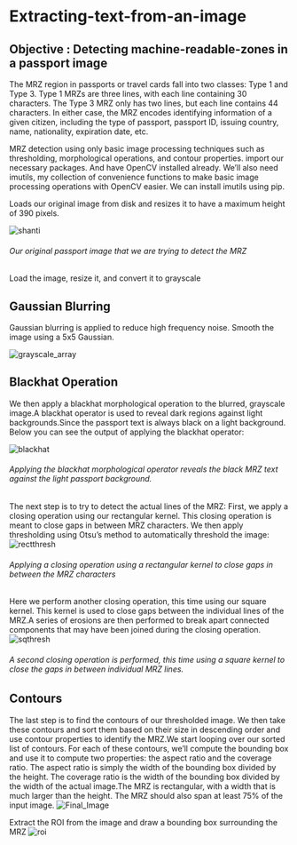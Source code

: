 # Extracting-text-from-an-image
## Objective : Detecting machine-readable-zones in a passport image

The MRZ region in passports or travel cards fall into two classes: 
Type 1 and Type 3. Type 1 MRZs are three lines, with each line containing 30 characters. 
The Type 3 MRZ only has two lines, but each line contains 44 characters. 
In either case, the MRZ encodes identifying information of a given citizen, including the type of passport, passport ID, issuing country, name, nationality, expiration date, etc.

MRZ detection using only basic image processing techniques such as thresholding, morphological operations, and contour properties. 
import our necessary packages. And have OpenCV installed already. We’ll also need imutils, my collection of convenience functions to make basic image processing operations with OpenCV easier. We can install imutils  using pip.

 Loads our original image from disk and resizes it to have a maximum height of 390 pixels.
 
 ![shanti](https://user-images.githubusercontent.com/53252686/86601213-a881ed00-bfbe-11ea-9037-24142ff444b9.jpeg)
 ###### Our original passport image that we are trying to detect the MRZ 
            
Load the image, resize it, and convert it to grayscale  

## Gaussian Blurring

Gaussian blurring is applied to reduce high frequency noise. Smooth the image using a 5x5 Gaussian.

![grayscale_array](https://user-images.githubusercontent.com/53252686/86603311-79b94600-bfc1-11ea-9108-46e055da7bd8.jpeg)

## Blackhat Operation

We then apply a blackhat morphological operation to the blurred, grayscale image.A blackhat operator is used to reveal dark regions against light backgrounds.Since the passport text is always black on a light background. Below you can see the output of applying the blackhat operator:

![blackhat](https://user-images.githubusercontent.com/53252686/86604332-dec16b80-bfc2-11ea-82bf-d4ac0c186f62.jpg)
###### Applying the blackhat morphological operator reveals the black MRZ text against the light passport background.

The next step is to try to detect the actual lines of the MRZ:
First, we apply a closing operation using our rectangular kernel. This closing operation is meant to close gaps in between MRZ characters. We then apply thresholding using Otsu’s method to automatically threshold the image:
![rectthresh](https://user-images.githubusercontent.com/53252686/86604950-abcba780-bfc3-11ea-8825-5903aaea0d21.jpg)
###### Applying a closing operation using a rectangular kernel to close gaps in between the MRZ characters

Here we perform another closing operation, this time using our square kernel. This kernel is used to close gaps between the individual lines of the MRZ.A series of erosions  are then performed to break apart connected components that may have been joined during the closing operation.
![sqthresh](https://user-images.githubusercontent.com/53252686/86605472-6065c900-bfc4-11ea-9c7f-4a1366512013.jpg)
###### A second closing operation is performed, this time using a square kernel to close the gaps in between individual MRZ lines.

## Contours

The last step is to find the contours of our thresholded image. We then take these contours and sort them based on their size in descending order and use contour properties to identify the MRZ.We start looping over our sorted list of contours. For each of these contours, we’ll compute the bounding box and use it to compute two properties: the aspect ratio and the coverage ratio. The aspect ratio is simply the width of the bounding box divided by the height. The coverage ratio is the width of the bounding box divided by the width of the actual image.The MRZ is rectangular, with a width that is much larger than the height. The MRZ should also span at least 75% of the input image.
![Final_Image](https://user-images.githubusercontent.com/53252686/86606500-b5560f00-bfc5-11ea-991e-6d8125b3453a.jpg)


Extract the ROI from the image and draw a bounding box surrounding the MRZ
![roi](https://user-images.githubusercontent.com/53252686/86606886-331a1a80-bfc6-11ea-877f-8c6faa411fc5.jpeg)






 
